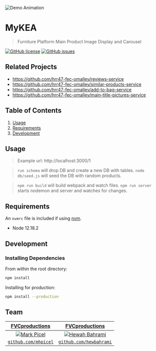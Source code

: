 ![Demo Animation](../assets/demo.gif?raw=true)

# MyKEA

> Furniture Platform Main Product Image Display and Carousel

[![GitHub license](https://img.shields.io/github/license/Naereen/StrapDown.js.svg)](https://github.com/Naereen/StrapDown.js/blob/master/LICENSE)
[![GitHub issues](https://img.shields.io/github/issues/Naereen/StrapDown.js.svg)](https://GitHub.com/Naereen/StrapDown.js/issues/)


## Related Projects

  - https://github.com/hrr47-fec-omalley/reviews-service
  - https://github.com/hrr47-fec-omalley/similar-products-service
  - https://github.com/hrr47-fec-omalley/add-to-bag-service
  - https://github.com/hrr47-fec-omalley/main-title-pictures-service

## Table of Contents

1. [Usage](#Usage)
2. [Requirements](#requirements)
3. [Development](#development)

## Usage

> Example url:
> http://localhost:3000/1

> `run schema` will drop DB and create a new DB with tables.
> `node db/seed.js` will seed the DB with random products.

> `npm run build` will build webpack and watch files.
> `npm run server` starts nodemon and server and watches for changes.

## Requirements

An `nvmrc` file is included if using [nvm](https://github.com/creationix/nvm).

- Node 12.18.2

## Development

### Installing Dependencies

From within the root directory:

```sh
npm install
```

Installing for production:
```sh
npm install --production
```

## Team

| <a href="http://fvcproductions.com" target="_blank">**FVCproductions**</a> | <a href="http://fvcproductions.com" target="_blank">**FVCproductions**</a> |
| :---: |:---:|
| [![Mark Picel](https://avatars0.githubusercontent.com/u/25255730?s=200)](https://github.com/mhpicel)    | [![Hewah Bahrami](https://avatars1.githubusercontent.com/u/47835764?s=200)](https://github.com/hewbahrami) |
| <a href="https://github.com/mhpicel" target="_blank">`github.com/mhpicel`</a> | <a href="https://github.com/hewbahrami" target="_blank">`github.com/hewbahrami`</a> |